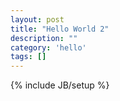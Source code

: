 ```yaml
---
layout: post
title: "Hello World 2"
description: ""
category: 'hello' 
tags: []
---
```

{% include JB/setup %}
